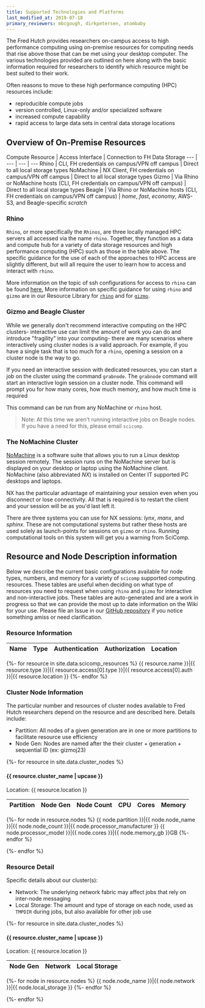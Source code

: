 ```yaml
---
title: Supported Technologies and Platforms
last_modified_at: 2019-07-18
primary_reviewers: mbcgough, dirkpetersen, atombaby
---
```


The Fred Hutch provides researchers on-campus access to high performance computing using on-premise resources for computing needs that rise above those that can be met using your desktop computer.  The various technologies provided are outlined on here along with the basic information required for researchers to identify which resource might be best suited to their work. 

Often reasons to move to these high performance computing (HPC) resources include:
- reproducible compute jobs
- version controlled, Linux-only and/or specialized software
- increased compute capability
- rapid access to large data sets in central data storage locations

## Overview of On-Premise Resources

Compute Resource | Access Interface | Connection to FH Data Storage
--- | --- | --- | ---
Rhino | CLI, FH credentials on campus/VPN off campus | Direct to all local storage types
NoMachine | NX Client, FH credentials on campus/VPN off campus | Direct to all local storage types
Gizmo | Via Rhino or NoMachine hosts (CLI, FH credentials on campus/VPN off campus) | Direct to all local storage types
Beagle | Via Rhino or NoMachine hosts (CLI, FH credentials on campus/VPN off campus) | _home_, _fast_, _economy_, AWS-S3, and Beagle-specific _scratch_


### Rhino
`Rhino`, or more specifically the `Rhinos`, are three locally managed HPC servers all accessed via the name `rhino`. Together, they function as a data and compute hub for a variety of data storage resources and high performance computing (HPC) such as those in the table above. The specific guidance for the use of each of the approaches to HPC access are slightly different, but will all require the user to learn how to access and interact with `rhino`.

More information on the topic of ssh configurations for access to `rhino` can be found [here.](/scicomputing/access_methods/)
More information on specific guidance for using `rhino` and `gizmo` are in our Resource Library for [`rhino`](/scicomputing/howtoRhino/) and for [`gizmo`](/compdemos/howtoGizmo/).


### Gizmo and Beagle Cluster

While we generally don't recommend interactive computing on the HPC clusters-
interactive use can limit the amount of work you can do and introduce
"fragility" into your computing- there are many scenarios where interactively
using cluster nodes is a valid approach.  For example, if you have a single
task that is too much for a `rhino`, opening a session on a cluster node is the
way to go.

If you need an interactive session with dedicated resources, you can start a
job on the cluster using the command `grabnode`.  The `grabnode` command will
start an interactive login session on a cluster node.  This command will prompt
you for how many cores, how much memory, and how much time is required

This command can be run from any NoMachine or `rhino` host.

> Note: At this time we aren't running interactive jobs on Beagle nodes.  If
> you have a need for this, please email `scicomp`.


### The NoMachine Cluster

[NoMachine](https://www.nomachine.com/) is a software suite that allows you to run a Linux desktop session remotely.  The session runs on the NoMachine server but is displayed on your desktop or laptop using the NoMachine client.  NoMachine (also abbreviated _NX_) is installed on Center IT supported PC desktops and laptops.

NX has the particular advantage of maintaining your session even when you disconnect or lose connectivity.  All that is required is to restart the client and your session will be as you'd last left it.

There are three systems you can use for NX sessions: _lynx_, _manx_, and _sphinx_.  These are not computational systems but rather these hosts are used solely as launch-points for sessions on `gizmo` or `rhino`. Running computational tools on this system will get you a warning from SciComp.


## Resource and Node Description information
Below we describe the current basic configurations available for node types, numbers, and memory for a variety of `scicomp` supported computing resources.  These tables are useful when deciding on what type of resources you need to request when using `rhino` and `gizmo` for interactive and non-interactive jobs.  These tables are auto-generated and are a work in progress so that we can provide the most up to date information on the Wiki for your use.  Please file an Issue in our [GitHub repository](https://github.com/FredHutch/wiki/issues) if you notice something amiss or need clarification.

### Resource Information
<!--This table is auto-generated based on the yaml in _data/scicomp_resources.yaml, and is a work in progress.  -->


Name|Type|Authentication|Authorization|Location
---|---|---|---|---
{%- for resource in site.data.scicomp_resources %}
{{ resource.name }}|{{ resource.type }}|{{ resource.access[0].type }}|{{ resource.access[0].auth }}|{{ resource.location }}
{%- endfor %}

### Cluster Node Information
<!--This table is auto-generated based on the yaml in _data/cluster_nodes.yaml--> 
The particular number and resources of cluster nodes available to Fred Hutch researchers depend on the resource and are described here. Details include:
- Partition: All nodes of a given generation are in one or more partitions to facilitate resource use efficiency
- Node Gen: Nodes are named after the their cluster + generation + sequential ID (ex: gizmoj23)

{%- for resource in site.data.cluster_nodes %}

#### {{ resource.cluster_name | upcase }}
Location: {{ resource.location }}

|Partition|Node Gen|Node Count|CPU|Cores|Memory|
|---|:---:|:---:|---:|:---:|:---:|
{%- for node in resource.nodes %}
{{ node.partition }}|{{ node.node_name }}|{{ node.node_count }}|{{ node.processor_manufacturer }} {{ node.processor_model }}|{{ node.cores }}|{{ node.memory_gb }}GB
{%- endfor %}

{%- endfor %}

### Resource Detail
Specific details about our cluster(s):
- Network: The underlying network fabric may affect jobs that rely on inter-node messaging
- Local Storage: The amount and type of storage on each node, used as `TMPDIR` during jobs, but also available for other job use

{%- for resource in site.data.cluster_nodes %}

#### {{ resource.cluster_name | upcase }}
Location: {{ resource.location }}

|Node Gen|Network|Local Storage|
|---|---|---|
{%- for node in resource.nodes %}
{{ node.node_name }}|{{ node.network }}|{{ node.local_storage }}
{%- endfor %}

{%- endfor %}
